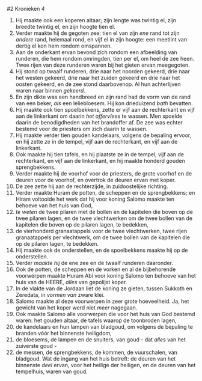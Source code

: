 #2 Kronieken 4
1. Hij maakte ook een koperen altaar; zijn lengte was twintig el, zijn breedte twintig el, en zijn hoogte tien el.
2. Verder maakte hij de gegoten zee; tien el van zijn *ene* rand tot zijn *andere* rand, helemaal rond, en vijf el in zijn hoogte: een meetlint van dertig el kon hem rondom omspannen.
3. Aan de onderkant ervan bevond zich rondom een afbeelding van runderen, die hem rondom omringden, tien per el, om heel de zee heen. Twee rijen van deze runderen waren bij het gieten ervan meegegoten.
4. Hij stond op twaalf runderen, drie naar het noorden gekeerd, drie naar het westen gekeerd, drie naar het zuiden gekeerd en drie naar het oosten gekeerd, en de zee stond daarbovenop. Al hun achterlijven waren naar binnen *gekeerd*.
5. En zijn dikte was een handbreed en zijn rand had de vorm van de rand van een beker, *als* een leliebloesem. Hij kon drieduizend *bath* bevatten.
6. Hij maakte ook tien spoelbekkens, zette er vijf aan de rechterkant en vijf aan de linkerkant om daarin *het offervlees* te wassen. Men spoelde daarin de benodigdheden van het brandoffer af. De zee was echter bestemd voor de priesters om zich daarin te wassen.
7. Hij maakte verder tien gouden kandelaars, volgens de bepaling ervoor, en hij zette *ze* in de tempel, vijf aan de rechterkant, en vijf aan de linkerkant.
8. Ook maakte hij tien tafels, en hij plaatste ze in de tempel, vijf aan de rechterkant, en vijf aan de linkerkant, en hij maakte honderd gouden sprengbekkens.
9. Verder maakte hij de voorhof voor de priesters, de grote voorhof en de deuren voor de voorhof, en overtrok de deuren ervan met koper.
10. De zee zette hij aan de rechterzijde, in zuidoostelijke richting.
11. Verder maakte Huram de potten, de scheppen en de sprengbekkens; en Hiram voltooide het werk dat hij voor koning Salomo maakte ten behoeve van het huis van God,
12. *te weten* de twee pilaren met de bollen en de kapitelen die boven op de twee pilaren lagen, en de twee vlechtwerken om de twee bollen van de kapitelen die boven op de pilaren lagen, te bedekken,
13. de vierhonderd granaatappels voor de twee vlechtwerken, twee rijen granaatappels per vlechtwerk, om de twee bollen van de kapitelen die op de pilaren lagen, te bedekken.
14. Hij maakte ook de onderstellen, en de spoelbekkens maakte hij op de onderstellen.
15. Verder *maakte hij* de ene zee en de twaalf runderen daaronder.
16. Ook de potten, de scheppen en de vorken en al de bijbehorende voorwerpen maakte Huram Abi voor koning Salomo ten behoeve van het huis van de HEERE, *alles* van gepolijst koper.
17. In de vlakte van de Jordaan liet de koning ze gieten, tussen Sukkoth en Zeredata, in *vormen van* zware klei.
18. Salomo maakte al deze voorwerpen in zeer grote hoeveelheid. Ja, het gewicht van het koper werd niet *meer* nagegaan.
19. Ook maakte Salomo alle voorwerpen die voor het huis van God bestemd waren: het gouden altaar, de tafels waarop de toonbroden lagen,
20. de kandelaars en hun lampen van bladgoud, om volgens de bepaling te branden vóór het binnenste heiligdom,
21. de bloesems, de lampen en de snuiters, van goud - dat *alles* van het zuiverste goud -
22. de messen, de sprengbekkens, de kommen, de vuurschalen, van bladgoud. Wat de ingang van het huis betreft: de deuren van het binnenste *deel* ervan, voor het heilige der heiligen, en de deuren van het tempelhuis, waren van goud.
